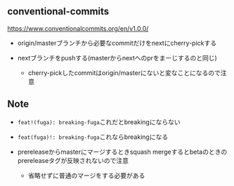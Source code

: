## conventional-commits
https://www.conventionalcommits.org/en/v1.0.0/

- origin/masterブランチから必要なcommitだけをnextにcherry-pickする
- nextブランチをpushする(masterからnextへのprをまーじするのと同じ)

  - cherry-pickしたcommitはorigin/masterにないと変なことになるので注意


## Note
- `feat!(fuga): breaking-fuga`これだとbreakingにならない
- `feat(fuga)!: breaking-fuga`これならbreakingになる

- prereleaseからmasterにマージするときsquash mergeするとbetaのときのprereleaseタグが反映されないので注意
  - 省略せずに普通のマージをする必要がある
